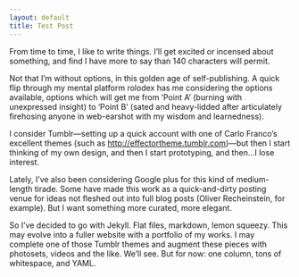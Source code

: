 ```yaml
---
layout: default
title: Test Post
---
```


From time to time, I like to write things. I’ll get excited or incensed about something, and find I have more to say than 140 characters will permit.

Not that I’m without options, in this golden age of self-publishing. A quick flip through my mental platform rolodex has me considering the options available, options which will get me from ‘Point A’ (burning with unexpressed insight) to ‘Point B’ (sated and heavy-lidded after articulately firehosing anyone in web-earshot with my wisdom and learnedness).

I consider Tumblr—setting up a quick account with one of Carlo Franco’s excellent themes (such as http://effectortheme.tumblr.com)—but then I start thinking of my own design, and then I start prototyping, and then…I lose interest.

Lately, I’ve also been considering Google plus for this kind of medium-length tirade. Some have made this work as a quick-and-dirty posting venue for ideas not fleshed out into full blog posts (Oliver Recheinstein, for example). But I want something more curated, more elegant.

So I’ve decided to go with Jekyll. Flat files, markdown, lemon squeezy. This may evolve into a fuller website with a portfolio of my works. I may complete one of those Tumblr themes and augment these pieces with photosets, videos and the like. We’ll see. But for now: one column, tons of whitespace, and YAML.
